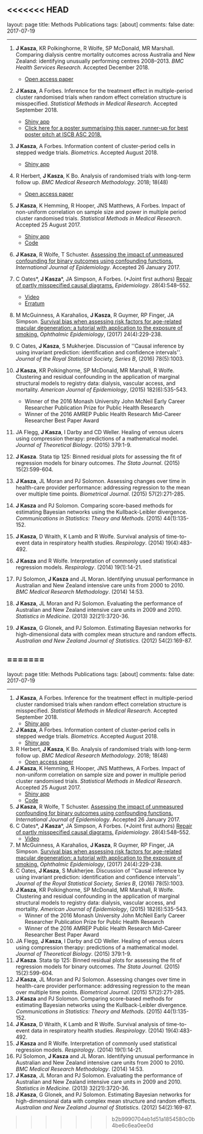 <<<<<<< HEAD
---
layout: page
title: Methods Publications
tags: [about]
comments: false
date: 2017-07-19

---

1. **J Kasza**, KR Polkinghorne, R Wolfe, SP McDonald, MR Marshall. Comparing dialysis centre mortality outcomes across Australia and New Zealand: identifying unusually performing centres 2008–2013. *BMC Health Services Research*. Accepted December 2018.
        <ul>
            <li>[Open access paper](https://bmchealthservres.biomedcentral.com/articles/10.1186/s12913-018-3832-0)</li>
        </ul>

1. **J Kasza**, A Forbes. Inference for the treatment effect in multiple-period cluster randomised trials when random effect correlation structure is misspecified. *Statistical Methods in Medical Research*. Accepted September 2018.
        <ul>
            <li>[Shiny app](https://monash-biostat.shinyapps.io/MisspecCorrStruct/)</li>
            <li> [Click here for a poster summarising this paper, runner-up for best poster pitch at ISCB ASC 2018.](/pdf/poster.pdf)</li>
        </ul>
1. **J Kasza**, A Forbes. Information content of cluster-period cells in stepped wedge trials. *Biometrics*. Accepted August 2018.
        <ul>
            <li>[Shiny app](https://monash-biostat.shinyapps.io/informationcontent/)</li>
        </ul>
1. R Herbert, **J Kasza**, K Bo. Analysis of randomised trials with long-term follow up. *BMC Medical Research Methodology*. 2018; 18(48)
        <ul>
            <li>[Open access paper](https://bmcmedresmethodol.biomedcentral.com/articles/10.1186/s12874-018-0499-5)</li>
        </ul>
1. **J Kasza**, K Hemming, R Hooper, JNS Matthews, A Forbes. Impact of non-uniform correlation on sample size and power in multiple period cluster randomised trials. *Statistical Methods in Medical Research*. Accepted 25 August 2017.
        <ul>
            <li>[Shiny app](https://monash-biostat.shinyapps.io/NonUniformCorrelation)</li>
            <li>[Code](https://github.com/jkasza/NonUniformCorrelation)</li>
        </ul>
1. **J Kasza**, R Wolfe, T Schuster. [Assessing the impact of unmeasured confounding for binary outcomes using confounding functions.](https://academic.oup.com/ije/article-abstract/doi/10.1093/ije/dyx023/3061539/Assessing-the-impact-of-unmeasured-confounding-for?redirectedFrom=fulltext) *International Journal of Epidemiology*. Accepted 26 January 2017. 
1. C Oates\*, **J Kasza**\*, JA Simpson, A Forbes. (\*Joint first authors) [Repair of partly misspecified causal diagrams.](http://journals.lww.com/epidem/Abstract/2017/07000/Repair_of_Partly_Misspecified_Causal_Diagrams.12.aspx) *Epidemiology*.  28(4):548–552.
        <ul>
            <li>[Video](https://www.youtube.com/watch?v=1bRrDGCeTAI)
            <li>[Erratum](https://journals.lww.com/epidem/fulltext/2018/01000/Repair_of_Partly_Misspecified_Causal_Diagrams.25.aspx)
        </ul>
1. M McGuinness, A Karahalios, **J Kasza**, R Guymer, RP Finger, JA Simpson. [Survival bias when assessing risk factors for age-related macular degeneration: a tutorial with application to the exposure of smoking.](http://www.tandfonline.com/doi/abs/10.1080/09286586.2016.1276934?journalCode=iope20) *Ophthalmic Epidemiology*, (2017) 24(4):229-238.  
1.  C Oates, **J Kasza**, S Mukherjee. Discussion of ''Causal inference by using invariant prediction: identification and confidence intervals''. *Journal of the Royal Statistical Society, Series B*, (2016) 78(5):1003.  
1.  **J Kasza**, KR  Polkinghorne, SP McDonald, MR Marshall, R Wolfe. Clustering and residual confounding in the application of marginal structural models to registry data: dialysis, vascular access, and mortality.  *American Journal of Epidemiology*, (2015) 182(6):535-543. 
          <ul>
            <li>Winner of the 2016 Monash University John McNeil Early Career Researcher Publication Prize for Public Health Research</li>
            <li>Winner of the 2016 AMREP Public Health Research Mid-Career Researcher Best Paper Award</li>
        </ul>
1.  JA Flegg, **J Kasza**, I Darby and CD Weller. Healing of venous ulcers using compression therapy: predictions of a mathematical model.  *Journal of Theoretical Biology*. (2015) 379:1-9. 
1.  **J Kasza**. Stata tip 125: Binned residual plots for assessing the fit of regression models for binary outcomes.  *The Stata Journal*. (2015) 15(2):599-604. 
1.  **J Kasza**, JL Moran and PJ  Solomon. Assessing changes over time in health-care provider performance: addressing regression to the mean over multiple time points. *Biometrical Journal*.  (2015) 57(2):271-285.
1.  **J Kasza** and  PJ  Solomon.  Comparing  score-based methods for estimating Bayesian networks using the Kullback-Leibler divergence. *Communications in Statistics: Theory and Methods*. (2015) 44(1):135-152.
1.  **J Kasza**, D Wraith, K Lamb and R Wolfe.  Survival analysis of time-to-event data in respiratory health studies. *Respirology*. (2014) 19(4):483-492. 
1.  **J Kasza** and R Wolfe. Interpretation of commonly used statistical regression models. *Respirology*. (2014) 19(1):14-21.
1.  PJ  Solomon, **J Kasza** and JL Moran. Identifying unusual performance in Australian and New Zealand intensive care units from 2000 to 2010. *BMC Medical Research Methodology*. (2014) 14:53. 
1.  **J Kasza**, JL Moran and PJ  Solomon. Evaluating the performance of Australian and New Zealand intensive care units in 2009 and 2010. *Statistics in Medicine*.  (2013) 32(21):3720-36.
1.  **J Kasza**, G Glonek,  and PJ Solomon. Estimating Bayesian networks for high-dimensional data with complex mean structure and random effects. *Australian and New Zealand Journal of Statistics*. (2012) 54(2):169-87. 



=======
---
layout: page
title: Methods Publications
tags: [about]
comments: false
date: 2017-07-19

---
1. **J Kasza**, A Forbes. Inference for the treatment effect in multiple-period cluster randomised trials when random effect correlation structure is misspecified. *Statistical Methods in Medical Research*. Accepted September 2018.
        <ul>
            <li>[Shiny app](https://monash-biostat.shinyapps.io/MisspecCorrStruct/)</li>
        </ul>
1. **J Kasza**, A Forbes. Information content of cluster-period cells in stepped wedge trials. *Biometrics*. Accepted August 2018.
        <ul>
            <li>[Shiny app](https://monash-biostat.shinyapps.io/informationcontent/)</li>
        </ul>
1. R Herbert, **J Kasza**, K Bo. Analysis of randomised trials with long-term follow up. *BMC Medical Research Methodology*. 2018; 18(48)
        <ul>
            <li>[Open access paper](https://bmcmedresmethodol.biomedcentral.com/articles/10.1186/s12874-018-0499-5)</li>
        </ul>
1. **J Kasza**, K Hemming, R Hooper, JNS Matthews, A Forbes. Impact of non-uniform correlation on sample size and power in multiple period cluster randomised trials. *Statistical Methods in Medical Research*. Accepted 25 August 2017.
        <ul>
            <li>[Shiny app](https://monash-biostat.shinyapps.io/NonUniformCorrelation)</li>
            <li>[Code](https://github.com/jkasza/NonUniformCorrelation)</li>
        </ul>
1. **J Kasza**, R Wolfe, T Schuster. [Assessing the impact of unmeasured confounding for binary outcomes using confounding functions.](https://academic.oup.com/ije/article-abstract/doi/10.1093/ije/dyx023/3061539/Assessing-the-impact-of-unmeasured-confounding-for?redirectedFrom=fulltext) *International Journal of Epidemiology*. Accepted 26 January 2017. 
1. C Oates\*, **J Kasza**\*, JA Simpson, A Forbes. (\*Joint first authors) [Repair of partly misspecified causal diagrams.](http://journals.lww.com/epidem/Abstract/2017/07000/Repair_of_Partly_Misspecified_Causal_Diagrams.12.aspx) *Epidemiology*.  28(4):548–552.
        <ul>
            <li>[Video](https://www.youtube.com/watch?v=1bRrDGCeTAI)
        </ul>
1. M McGuinness, A Karahalios, **J Kasza**, R Guymer, RP Finger, JA Simpson. [Survival bias when assessing risk factors for age-related macular degeneration: a tutorial with application to the exposure of smoking.](http://www.tandfonline.com/doi/abs/10.1080/09286586.2016.1276934?journalCode=iope20) *Ophthalmic Epidemiology*, (2017) 24(4):229-238.  
1.  C Oates, **J Kasza**, S Mukherjee. Discussion of ''Causal inference by using invariant prediction: identification and confidence intervals''. *Journal of the Royal Statistical Society, Series B*, (2016) 78(5):1003.  
1.  **J Kasza**, KR  Polkinghorne, SP McDonald, MR Marshall, R Wolfe. Clustering and residual confounding in the application of marginal structural models to registry data: dialysis, vascular access, and mortality.  *American Journal of Epidemiology*, (2015) 182(6):535-543. 
          <ul>
            <li>Winner of the 2016 Monash University John McNeil Early Career Researcher Publication Prize for Public Health Research</li>
            <li>Winner of the 2016 AMREP Public Health Research Mid-Career Researcher Best Paper Award</li>
        </ul>
1.  JA Flegg, **J Kasza**, I Darby and CD Weller. Healing of venous ulcers using compression therapy: predictions of a mathematical model.  *Journal of Theoretical Biology*. (2015) 379:1-9. 
1.  **J Kasza**. Stata tip 125: Binned residual plots for assessing the fit of regression models for binary outcomes.  *The Stata Journal*. (2015) 15(2):599-604. 
1.  **J Kasza**, JL Moran and PJ  Solomon. Assessing changes over time in health-care provider performance: addressing regression to the mean over multiple time points. *Biometrical Journal*.  (2015) 57(2):271-285.
1.  **J Kasza** and  PJ  Solomon.  Comparing  score-based methods for estimating Bayesian networks using the Kullback-Leibler divergence. *Communications in Statistics: Theory and Methods*. (2015) 44(1):135-152.
1.  **J Kasza**, D Wraith, K Lamb and R Wolfe.  Survival analysis of time-to-event data in respiratory health studies. *Respirology*. (2014) 19(4):483-492. 
1.  **J Kasza** and R Wolfe. Interpretation of commonly used statistical regression models. *Respirology*. (2014) 19(1):14-21.
1.  PJ  Solomon, **J Kasza** and JL Moran. Identifying unusual performance in Australian and New Zealand intensive care units from 2000 to 2010. *BMC Medical Research Methodology*. (2014) 14:53. 
1.  **J Kasza**, JL Moran and PJ  Solomon. Evaluating the performance of Australian and New Zealand intensive care units in 2009 and 2010. *Statistics in Medicine*.  (2013) 32(21):3720-36.
1.  **J Kasza**, G Glonek,  and PJ Solomon. Estimating Bayesian networks for high-dimensional data with complex mean structure and random effects. *Australian and New Zealand Journal of Statistics*. (2012) 54(2):169-87. 



>>>>>>> b2b9990704eb1d51a1854580c0b4be6c6ea0ee0d
